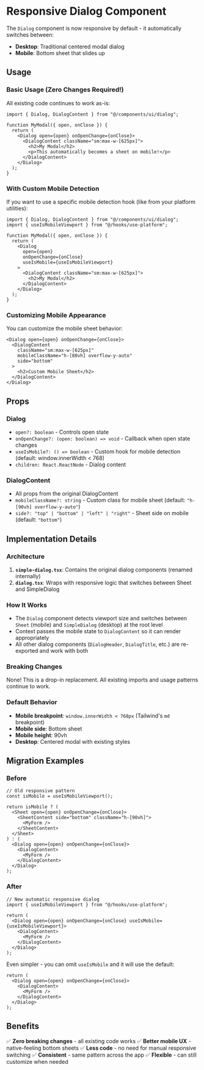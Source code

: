 # Responsive Dialog Component

The `Dialog` component is now responsive by default - it automatically switches
between:

- **Desktop**: Traditional centered modal dialog
- **Mobile**: Bottom sheet that slides up

## Usage

### Basic Usage (Zero Changes Required!)

All existing code continues to work as-is:

```tsx
import { Dialog, DialogContent } from "@/components/ui/dialog";

function MyModal({ open, onClose }) {
  return (
    <Dialog open={open} onOpenChange={onClose}>
      <DialogContent className="sm:max-w-[625px]">
        <h2>My Modal</h2>
        <p>This automatically becomes a sheet on mobile!</p>
      </DialogContent>
    </Dialog>
  );
}
```

### With Custom Mobile Detection

If you want to use a specific mobile detection hook (like from your platform
utilities):

```tsx
import { Dialog, DialogContent } from "@/components/ui/dialog";
import { useIsMobileViewport } from "@/hooks/use-platform";

function MyModal({ open, onClose }) {
  return (
    <Dialog
      open={open}
      onOpenChange={onClose}
      useIsMobile={useIsMobileViewport}
    >
      <DialogContent className="sm:max-w-[625px]">
        <h2>My Modal</h2>
      </DialogContent>
    </Dialog>
  );
}
```

### Customizing Mobile Appearance

You can customize the mobile sheet behavior:

```tsx
<Dialog open={open} onOpenChange={onClose}>
  <DialogContent
    className="sm:max-w-[625px]"
    mobileClassName="h-[80vh] overflow-y-auto"
    side="bottom"
  >
    <h2>Custom Mobile Sheet</h2>
  </DialogContent>
</Dialog>
```

## Props

### Dialog

- `open?: boolean` - Controls open state
- `onOpenChange?: (open: boolean) => void` - Callback when open state changes
- `useIsMobile?: () => boolean` - Custom hook for mobile detection (default:
  window.innerWidth < 768)
- `children: React.ReactNode` - Dialog content

### DialogContent

- All props from the original DialogContent
- `mobileClassName?: string` - Custom class for mobile sheet (default:
  `"h-[90vh] overflow-y-auto"`)
- `side?: "top" | "bottom" | "left" | "right"` - Sheet side on mobile (default:
  `"bottom"`)

## Implementation Details

### Architecture

1. **`simple-dialog.tsx`**: Contains the original dialog components (renamed
   internally)
2. **`dialog.tsx`**: Wraps with responsive logic that switches between Sheet and
   SimpleDialog

### How It Works

- The `Dialog` component detects viewport size and switches between `Sheet`
  (mobile) and `SimpleDialog` (desktop) at the root level
- Context passes the mobile state to `DialogContent` so it can render
  appropriately
- All other dialog components (`DialogHeader`, `DialogTitle`, etc.) are
  re-exported and work with both

### Breaking Changes

None! This is a drop-in replacement. All existing imports and usage patterns
continue to work.

### Default Behavior

- **Mobile breakpoint**: `window.innerWidth < 768px` (Tailwind's `md`
  breakpoint)
- **Mobile side**: Bottom sheet
- **Mobile height**: 90vh
- **Desktop**: Centered modal with existing styles

## Migration Examples

### Before

```tsx
// Old responsive pattern
const isMobile = useIsMobileViewport();

return isMobile ? (
  <Sheet open={open} onOpenChange={onClose}>
    <SheetContent side="bottom" className="h-[90vh]">
      <MyForm />
    </SheetContent>
  </Sheet>
) : (
  <Dialog open={open} onOpenChange={onClose}>
    <DialogContent>
      <MyForm />
    </DialogContent>
  </Dialog>
);
```

### After

```tsx
// New automatic responsive dialog
import { useIsMobileViewport } from "@/hooks/use-platform";

return (
  <Dialog open={open} onOpenChange={onClose} useIsMobile={useIsMobileViewport}>
    <DialogContent>
      <MyForm />
    </DialogContent>
  </Dialog>
);
```

Even simpler - you can omit `useIsMobile` and it will use the default:

```tsx
return (
  <Dialog open={open} onOpenChange={onClose}>
    <DialogContent>
      <MyForm />
    </DialogContent>
  </Dialog>
);
```

## Benefits

✅ **Zero breaking changes** - all existing code works ✅ **Better mobile UX** -
native-feeling bottom sheets ✅ **Less code** - no need for manual responsive
switching ✅ **Consistent** - same pattern across the app ✅ **Flexible** - can
still customize when needed

